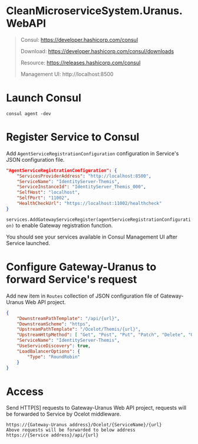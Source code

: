 # CleanMicroserviceSystem.Uranus.WebAPI

> Consul: https://developer.hashicorp.com/consul
> 
> Download: https://developer.hashicorp.com/consul/downloads
> 
> Resource: https://releases.hashicorp.com/consul
> 
> Management UI: http://localhost:8500

# Launch Consul

```
consul agent -dev
```

# Register Service to Consul

Add `AgentServiceRegistrationConfiguration` configuration in Service's JSON configuration file.

```json
"AgentServiceRegistrationConfiguration": {
    "ServicesProviderAddress": "http://localhost:8500",
    "ServiceName": "IdentityServer-Themis",
    "ServiceInstanceId": "IdentityServer_Themis_000",
    "SelfHost": "localhost",
    "SelfPort": "11002",
    "HealthCheckUrl": "https://localhost:11002/healthcheck"
}
```

`services.AddGatewayServiceRegister(agentServiceRegistrationConfiguration)` to enable Gateway registration function.

You should see your services available in Consul Management UI after Service launched.

# Configure Gateway-Uranus to forward Service's request

Add new item in `Routes` collection of JSON configuration file of Gateway-Uranus Web API project.

```json
{
    "DownstreamPathTemplate": "/api/{url}",
    "DownstreamScheme": "https",
    "UpstreamPathTemplate": "/Ocelot/Themis/{url}",
    "UpstreamHttpMethod": [ "Get", "Post", "Put", "Patch", "Delete", "Options", "Head" ],
    "ServiceName": "IdentityServer-Themis",
    "UseServiceDiscovery": true,
    "LoadBalancerOptions": {
        "Type": "RoundRobin"
    }
}
```

# Access

Send HTTP[S] requests to Gateway-Uranus Web API project, requests will be forwarded to Service by Ocelot middleware.

```http
https://{Gateway-Uranus address}/Ocelot/{ServiceName}/{url}
Above requests will be forwarded to below address
https://{Service address}/api/{url}
```
